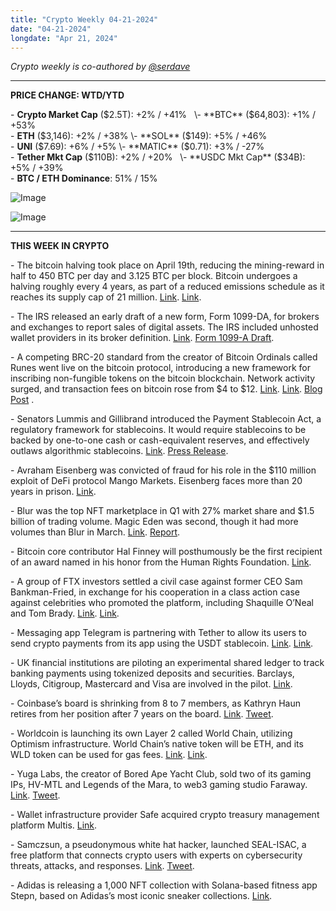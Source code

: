 ```yaml
---
title: "Crypto Weekly 04-21-2024"
date: "04-21-2024"
longdate: "Apr 21, 2024"
---
```


*Crypto weekly is co-authored by [@serdave](https://twitter.com/serdave_eth)*



---

**PRICE CHANGE: WTD/YTD**

\- **Crypto Market Cap** ($2.5T): +2% / +41%    
\- **BTC** ($64,803): +1% / +53%  
\- **ETH** ($3,146): +2% / +38%  
\- **SOL** ($149): +5% / +46%  
\- **UNI** ($7.69): +6% / +5%  
\- **MATIC** ($0.71): +3% / -27%   
\- **Tether Mkt Cap** ($110B): +2% / +20%    
\- **USDC Mkt Cap** ($34B): +5% / +39%    
\- **BTC / ETH Dominance**: 51% / 15%

![Image](/images/04-21-2024-1.png)

![Image](/images/04-21-2024-2.png)

---

**THIS WEEK IN CRYPTO**

\- The bitcoin halving took place on April 19th, reducing the mining-reward in half to 450 BTC per day and 3.125 BTC per block. Bitcoin undergoes a halving roughly every 4 years, as part of a reduced emissions schedule as it reaches its supply cap of 21 million. [Link](https://www.nytimes.com/2024/04/18/technology/bitcoin-halving-countdown.html). [Link](https://www.bloomberg.com/news/articles/2024-04-20/bitcoin-halving-cuts-supply-of-new-tokens-in-threat-to-miners).  
  
\- The IRS released an early draft of a new form, Form 1099-DA, for brokers and exchanges to report sales of digital assets. The IRS included unhosted wallet providers in its broker definition. [Link](https://www.theblock.co/post/289946/irs-releases-draft-form-to-report-certain-crypto-transactions). [Form 1099-A Draft](https://www.irs.gov/pub/irs-dft/f1099da--dft.pdf).   
  
\- A competing BRC-20 standard from the creator of Bitcoin Ordinals called Runes went live on the bitcoin protocol, introducing a new framework for inscribing non-fungible tokens on the bitcoin blockchain. Network activity surged, and transaction fees on bitcoin rose from $4 to $12. [Link](https://www.coindesk.com/markets/2024/04/20/runes-protocol-launches-on-bitcoin-sending-fees-soaring-as-users-rush-to-mint-tokens/). [Link](https://www.theblock.co/post/288750/runes-hype-pushes-transaction-fees-on-bitcoin-higher). [Blog Post](https://rodarmor.com/blog/runes/) .   
  
\- Senators Lummis and Gillibrand introduced the Payment Stablecoin Act, a regulatory framework for stablecoins. It would require stablecoins to be backed by one-to-one cash or cash-equivalent reserves, and effectively outlaws algorithmic stablecoins. [Link](https://www.theblock.co/post/289946/irs-releases-draft-form-to-report-certain-crypto-transactions). [Press Release](https://www.gillibrand.senate.gov/news/press/release/lummis-gillibrand-introduce-bipartisan-landmark-legislation-to-create-regulatory-framework-for-stablecoins/#:~:text=The%20Lummis%2DGillibrand%20Payment%20Stablecoin,stablecoins%20by%20issuers%20and%20users.).   
  
\- Avraham Eisenberg was convicted of fraud for his role in the $110 million exploit of DeFi protocol Mango Markets. Eisenberg faces more than 20 years in prison. [Link](https://www.bloomberg.com/news/articles/2024-04-18/crypto-trader-convicted-in-110-million-haul-from-mango-markets).   
  
\- Blur was the top NFT marketplace in Q1 with 27% market share and $1.5 billion of trading volume. Magic Eden was second, though it had more volumes than Blur in March. [Link](https://www.theblock.co/post/289573/blur-remained-top-nft-marketplace-in-q1-as-magic-eden-surged-last-month). [Report](https://www.coingecko.com/research/publications/2024-q1-crypto-report).   
  
\- Bitcoin core contributor Hal Finney will posthumously be the first recipient of an award named in his honor from the Human Rights Foundation. [Link](https://www.coindesk.com/consensus-magazine/2024/04/19/bitcoin-pioneer-hal-finney-posthumously-wins-new-award-named-for-him/).   
  
\- A group of FTX investors settled a civil case against former CEO Sam Bankman-Fried, in exchange for his cooperation in a class action case against celebrities who promoted the platform, including Shaquille O’Neal and Tom Brady. [Link](https://www.bloomberg.com/news/articles/2024-04-19/ftx-investors-settle-with-sam-bankman-fried-to-pursue-promoters). [Link](https://www.theblock.co/post/289961/ftx-investors-move-to-settle-with-sbf-in-exchange-for-information-to-go-after-celebrity-boosters).   
  
\- Messaging app Telegram is partnering with Tether to allow its users to send crypto payments from its app using the USDT stablecoin. [Link](https://www.bloomberg.com/news/articles/2024-04-19/telegram-messaging-service-to-allow-tether-stablecoin-payments). [Link](https://decrypt.co/227169/tether-usdt-on-ton-network-telegram-wallet).   
  
\- UK financial institutions are piloting an experimental shared ledger to track banking payments using tokenized deposits and securities. Barclays, Lloyds, Citigroup, Mastercard and Visa are involved in the pilot. [Link](https://www.bloomberg.com/news/articles/2024-04-15/barclays-citi-are-among-banks-testing-tokenized-deposits-in-uk).   
  
\- Coinbase’s board is shrinking from 8 to 7 members, as Kathryn Haun retires from her position after 7 years on the board. [Link](https://www.theblock.co/post/289987/former-a16z-partner-kathryn-haun-to-retire-from-coinbase-board-focus-on-venture-portfolio). [Tweet](https://twitter.com/katie_haun/status/1781516145474023778).   
  
\- Worldcoin is launching its own Layer 2 called World Chain, utilizing Optimism infrastructure. World Chain’s native token will be ETH, and its WLD token can be used for gas fees. [Link](https://finance.yahoo.com/news/worldcoin-foundation-unveils-world-chain-072950804.html). [Link](https://thedefiant.io/news/blockchains/worldcoin-launches-optimism-powered-layer-2-network).   
  
\- Yuga Labs, the creator of Bored Ape Yacht Club, sold two of its gaming IPs, HV-MTL and Legends of the Mara, to web3 gaming studio Faraway. [Link](https://decrypt.co/226844/bored-ape-creator-yuga-labs-offloaded-games). [Tweet](https://twitter.com/yugalabs/status/1780629042661638580).   
  
\- Wallet infrastructure provider Safe acquired crypto treasury management platform Multis. [Link](https://www.theblock.co/post/288303/sequoia-backed-crypto-treasury-management-platform-multis-acquired-by-safe).  
  
\- Samczsun, a pseudonymous white hat hacker, launched SEAL-ISAC, a free platform that connects crypto users with experts on cybersecurity threats, attacks, and responses. [Link](https://www.theblock.co/post/289411/paradigms-head-of-security-leads-launch-of-seal-isac-a-crypto-threat-intel-sharing-platform). [Tweet](https://twitter.com/samczsun/status/1780586104506531948).  
  
\- Adidas is releasing a 1,000 NFT collection with Solana-based fitness app Stepn, based on Adidas’s most iconic sneaker collections. [Link](https://www.theblock.co/post/288220/adidas-partners-with-crypto-fitness-app-stepn-both-nfts-and-merch-coming).